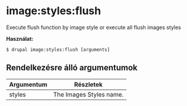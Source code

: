 # image:styles:flush
Execute flush function by image style or execute all flush images styles

**Használat:**
```
$ drupal image:styles:flush [arguments] 
```

## Rendelkezésre álló argumentumok
Argumentum | Részletek
---------|-------------
styles | The Images Styles name.
